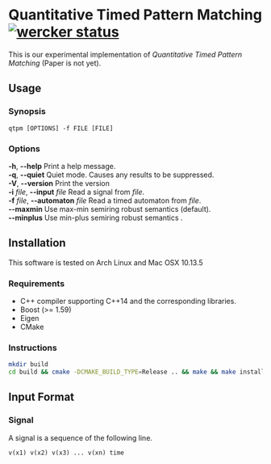 # Quantitative Timed Pattern Matching [![wercker status](https://app.wercker.com/status/f1121fad1e4e172db519adf0da6d07f4/s/master "wercker status")](https://app.wercker.com/project/byKey/f1121fad1e4e172db519adf0da6d07f4)

This is our experimental implementation of *Quantitative Timed Pattern Matching* (Paper is not yet).

Usage
-----

### Synopsis

    qtpm [OPTIONS] -f FILE [FILE]

### Options

**-h**, **--help** Print a help message. <br />
**-q**, **--quiet** Quiet mode. Causes any results to be suppressed. <br />
**-V**, **--version** Print the version <br />
**-i** *file*, **--input** *file* Read a signal from *file*. <br />
**-f** *file*, **--automaton** *file* Read a timed automaton from *file*. <br />
**--maxmin**  Use max-min semiring robust semantics (default). <br />
**--minplus**  Use min-plus semiring robust semantics . <br />

Installation
------------

This software is tested on Arch Linux and Mac OSX 10.13.5

### Requirements

* C++ compiler supporting C++14 and the corresponding libraries.
* Boost (>= 1.59)
* Eigen
* CMake

### Instructions

```sh
mkdir build
cd build && cmake -DCMAKE_BUILD_TYPE=Release .. && make && make install
```

Input Format
------------

### Signal

A signal is a sequence of the following line.

    v(x1) v(x2) v(x3) ... v(xn) time
